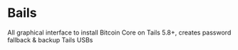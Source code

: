 # Bails
 All graphical interface to install Bitcoin Core on Tails 5.8+, creates password fallback & backup Tails USBs
